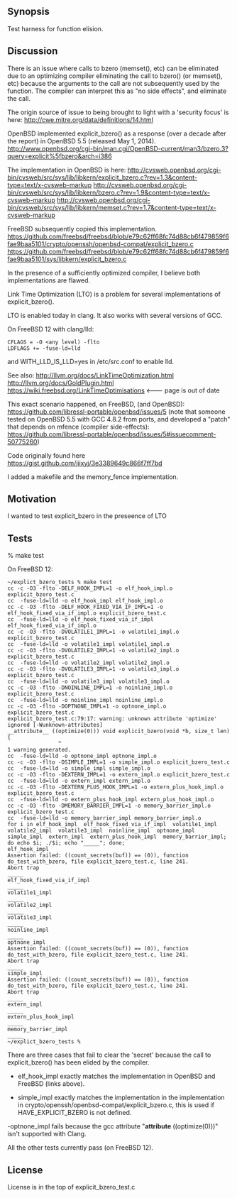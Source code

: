 ## Synopsis

Test harness for function elision.

## Discussion

There is an issue where calls to bzero (memset(), etc) can be eliminated due to an optimizing compiler eliminating the call to bzero() (or memset(), etc) because the arguments to the call are not subsequently used by the function. The compiler can interpret this as "no side effects", and eliminate the call.

The origin source of issue to being brought to light with a 'security focus' is here: http://cwe.mitre.org/data/definitions/14.html

OpenBSD implemented explicit_bzero() as a response (over a decade after the report) in OpenBSD 5.5 (released May 1, 2014).
http://www.openbsd.org/cgi-bin/man.cgi/OpenBSD-current/man3/bzero.3?query=explicit%5fbzero&arch=i386

The implementation in OpenBSD is here:
http://cvsweb.openbsd.org/cgi-bin/cvsweb/src/sys/lib/libkern/explicit_bzero.c?rev=1.3&content-type=text/x-cvsweb-markup
http://cvsweb.openbsd.org/cgi-bin/cvsweb/src/sys/lib/libkern/bzero.c?rev=1.9&content-type=text/x-cvsweb-markup
http://cvsweb.openbsd.org/cgi-bin/cvsweb/src/sys/lib/libkern/memset.c?rev=1.7&content-type=text/x-cvsweb-markup

FreeBSD subsequently copied this implementation.
https://github.com/freebsd/freebsd/blob/e79c62ff68fc74d88cb6f479859f6fae9baa5101/crypto/openssh/openbsd-compat/explicit_bzero.c
https://github.com/freebsd/freebsd/blob/e79c62ff68fc74d88cb6f479859f6fae9baa5101/sys/libkern/explicit_bzero.c

In the presence of a sufficiently optimized compiler, I believe both implementations are flawed.

Link Time Optimization (LTO) is a problem for several implementations of explicit_bzero(). 

LTO is enabled today in clang. It also works with several versions of GCC.

On FreeBSD 12 with clang/lld:
```
CFLAGS = -O <any level) -flto
LDFLAGS += -fuse-ld=lld
```

and WITH_LLD_IS_LLD=yes in /etc/src.conf to enable lld.

See also:
http://llvm.org/docs/LinkTimeOptimization.html
http://llvm.org/docs/GoldPlugin.html
https://wiki.freebsd.org/LinkTimeOptimisations <--- page is out of date

This exact scenario happened, on FreeBSD, (and OpenBSD): https://github.com/libressl-portable/openbsd/issues/5 
(note that someone tested on OpenBSD 5.5 with GCC 4.8.2 from ports, and developed a "patch" that depends on mfence (compiler side-effects):
https://github.com/libressl-portable/openbsd/issues/5#issuecomment-50775260)

Code originally found here
https://gist.github.com/jiixyj/3e3389649c866f7ff7bd

I added a makefile and the memory_fence implementation.

## Motivation

I wanted to test explicit_bzero in the preseence of LTO

## Tests

% make test

On FreeBSD 12:

```
~/explict_bzero_tests % make test
cc -c -O3 -flto -DELF_HOOK_IMPL=1 -o elf_hook_impl.o explicit_bzero_test.c
cc  -fuse-ld=lld -o elf_hook_impl elf_hook_impl.o
cc -c -O3 -flto -DELF_HOOK_FIXED_VIA_IF_IMPL=1 -o elf_hook_fixed_via_if_impl.o explicit_bzero_test.c
cc  -fuse-ld=lld -o elf_hook_fixed_via_if_impl elf_hook_fixed_via_if_impl.o
cc -c -O3 -flto -DVOLATILE1_IMPL=1 -o volatile1_impl.o explicit_bzero_test.c
cc  -fuse-ld=lld -o volatile1_impl volatile1_impl.o
cc -c -O3 -flto -DVOLATILE2_IMPL=1 -o volatile2_impl.o explicit_bzero_test.c
cc  -fuse-ld=lld -o volatile2_impl volatile2_impl.o
cc -c -O3 -flto -DVOLATILE3_IMPL=1 -o volatile3_impl.o explicit_bzero_test.c
cc  -fuse-ld=lld -o volatile3_impl volatile3_impl.o
cc -c -O3 -flto -DNOINLINE_IMPL=1 -o noinline_impl.o explicit_bzero_test.c
cc  -fuse-ld=lld -o noinline_impl noinline_impl.o
cc -c -O3 -flto -DOPTNONE_IMPL=1 -o optnone_impl.o explicit_bzero_test.c
explicit_bzero_test.c:79:17: warning: unknown attribute 'optimize' ignored [-Wunknown-attributes]
__attribute__ ((optimize(0))) void explicit_bzero(void *b, size_t len) {
                ^
1 warning generated.
cc  -fuse-ld=lld -o optnone_impl optnone_impl.o
cc -c -O3 -flto -DSIMPLE_IMPL=1 -o simple_impl.o explicit_bzero_test.c
cc  -fuse-ld=lld -o simple_impl simple_impl.o
cc -c -O3 -flto -DEXTERN_IMPL=1 -o extern_impl.o explicit_bzero_test.c
cc  -fuse-ld=lld -o extern_impl extern_impl.o
cc -c -O3 -flto -DEXTERN_PLUS_HOOK_IMPL=1 -o extern_plus_hook_impl.o explicit_bzero_test.c
cc  -fuse-ld=lld -o extern_plus_hook_impl extern_plus_hook_impl.o
cc -c -O3 -flto -DMEMORY_BARRIER_IMPL=1 -o memory_barrier_impl.o explicit_bzero_test.c
cc  -fuse-ld=lld -o memory_barrier_impl memory_barrier_impl.o
for i in elf_hook_impl  elf_hook_fixed_via_if_impl  volatile1_impl  volatile2_impl  volatile3_impl  noinline_impl  optnone_impl  simple_impl  extern_impl  extern_plus_hook_impl  memory_barrier_impl; do echo $i; ./$i; echo "_____"; done;
elf_hook_impl
Assertion failed: ((count_secrets(buf)) == (0)), function do_test_with_bzero, file explicit_bzero_test.c, line 241.
Abort trap
_____
elf_hook_fixed_via_if_impl
_____
volatile1_impl
_____
volatile2_impl
_____
volatile3_impl
_____
noinline_impl
_____
optnone_impl
Assertion failed: ((count_secrets(buf)) == (0)), function do_test_with_bzero, file explicit_bzero_test.c, line 241.
Abort trap
_____
simple_impl
Assertion failed: ((count_secrets(buf)) == (0)), function do_test_with_bzero, file explicit_bzero_test.c, line 241.
Abort trap
_____
extern_impl
_____
extern_plus_hook_impl
_____
memory_barrier_impl
_____
~/explict_bzero_tests %
```

There are three cases that fail to clear the 'secret' because the call to explicit_bzero() has been elided by the compiler.

- elf_hook_impl exactly matches the implementation in OpenBSD and FreeBSD (links above).

- simple_impl exactly matches the implementation in the implementation in crypto/openssh/openbsd-compat/explicit_bzero.c, this is used if HAVE_EXPLICIT_BZERO is not defined.

-optnone_impl fails because the gcc attribute "__attribute__ ((optimize(0)))" isn't supported with Clang.

All the other tests currently pass (on FreeBSD 12).

## License

License is in the top of explicit_bzero_test.c


